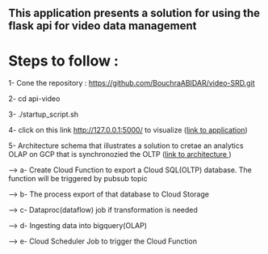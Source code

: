 ## This application presents a solution for using the flask api for video data management

# Steps to follow :
1- Cone the repository : https://github.com/BouchraABIDAR/video-SRD.git

2- cd api-video

3- ./startup_script.sh

4- click on this link http://127.0.0.1:5000/ to visualize ([link to application](https://github.com/BouchraABIDAR/video-SRD/blob/main/images/application.PNG))

5- Architecture schema that illustrates a solution to cretae an analytics OLAP on GCP that is synchronozied the OLTP ([link to architecture ](https://github.com/BouchraABIDAR/video-SRD/blob/main/images/archi.PNG))

--> a- Create Cloud Function to export a Cloud SQL(OLTP) database. The function will be triggered by pubsub topic

--> b- The process export of that database to Cloud Storage

--> c- Dataproc(dataflow) job if transformation is needed

--> d- Ingesting data into bigquery(OLAP)

--> e- Cloud Scheduler Job to trigger the Cloud Function


 





